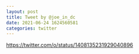 ```yaml
--- 
layout: post 
title: Tweet by @joe_in_dc 
date: 2021-06-24 1624560581 
categories: twitter 
--- 
```

https://twitter.com/o/status/1408135231929040896